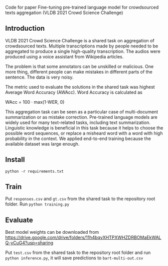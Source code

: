 Code for paper Fine-tuning pre-trained language model for crowdsourced texts aggregation (VLDB 2021 Crowd Science Challenge)

## Introduction

VLDB 2021 Crowd Science Challenge is a shared task on aggregation of crowdsourced texts. Multiple transcriptions made by people needed to be aggregated to produce a single high-quality transcription. The audios were produced using a voice assistant from Wikipedia articles. 

The problem is that some annotators can be unskilled or malicious. One more thing, different people can make mistakes in different parts of the sentence. The data is very noisy. 

The metric used to evaluate the solutions in the shared task was highest Average Word Accuracy (AWAcc). Word Accuracy is calculated as

WAcc = 100 · max(1-WER, 0)

This aggregation task can be seen as a particular case of multi-document summarization or as mistake correction. Pre-trained language models are widely used for many text-related tasks, including text summarization. Linguistic knowledge is beneficial in this task because it helps to choose the possible word sequences, or replace a misheard word with a word with high probability in the context. We applied end-to-end training because the available dataset was large enough.

## Install

`python -r requirements.txt`

## Train

Put `responses.csv` and `gt.csv` from the shared task to the repository root folder. Run `python training.py`

## Evaluate

Best model weights can be downloaded from https://drive.google.com/drive/folders/11h4bqvXHTPXWHZDRBOMaEkWALQ-yCuG4?usp=sharing

Put `test.csv` from the shared task to the repository root folder and run `python inference.py`, it will save predictions to `bart-multi-out.csv`

